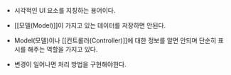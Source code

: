 - 시각적인 UI 요소를 지칭하는 용어이다.

- [[모델(Model)]]이 가지고 있는 데이터를 저장하면 안된다.
- Model(모델)이나 [[컨트롤러(Controller)]]에 대한 정보를 알면 안되며 단순히 표시를 해주는 역할을 가지고 있다.
- 변경이 일어나면 처리 방법을 구현해야한다.